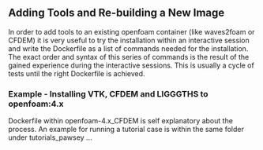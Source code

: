 ## Adding Tools and Re-building a New Image

In order to add tools to an existing openfoam container (like waves2foam or CFDEM) it is very useful to try the
installation within an interactive session and write the Dockerfile as a list of commands needed for the installation.
The exact order and syntax of this series of commands is the result of the gained experience during the interactive
sessions. This is usually a cycle of tests until the right Dockerfile is achieved.

### Example - Installing VTK, CFDEM and LIGGGTHS to openfoam:4.x

Dockerfile within openfoam-4.x_CFDEM is self explanatory about the process.
An example for running a tutorial case is within the same folder under tutorials_pawsey ...


